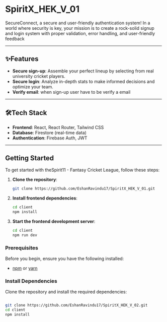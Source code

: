 # SpiritX_HEK_V_01

SecureConnect, a secure and user-friendly authentication system! In a world where
 security is key, your mission is to create a rock-solid signup and login system with proper validation,
 error handling, and user-friendly feedback

---

## ✨Features

- **Secure sign-up**: Assemble your perfect lineup by selecting from real university cricket players.
- **Secure login**: Analyze in-depth stats to make informed decisions and optimize your team.
- **Verify email**: when sign-up user have to be verify a email

---

## 🛠️Tech Stack

- **Frontend**: React, React Router, Tailwind CSS
- **Database**: Firestore (real-time data)
- **Authentication**: Firebase Auth, JWT

---

## Getting Started

To get started with theSpirit11 - Fantasy Cricket League, follow these steps:

1. **Clone the repository**:
    ```sh
    git clone https://github.com/EshanRavindu17/SpiritX_HEK_V_01.git
    ```

2. **Install frontend dependencies**:
    ```sh
    cd client
    npm install
    ```
3. **Start the frontend development server**:
    ```sh
    cd client
    npm run dev
    ```

### Prerequisites

Before you begin, ensure you have the following installed:

- [npm](https://www.npmjs.com/) or [yarn](https://yarnpkg.com/)

### Install Dependencies

Clone the repository and install the required dependencies:

```bash

git clone https://github.com/EshanRavindu17/SpiritX_HEK_V_02.git
cd client
npm install
